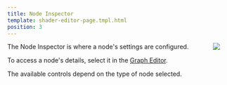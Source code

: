 ```yaml
---
title: Node Inspector
template: shader-editor-page.tmpl.html
position: 3
---
```


<img src="/images/shader-editor/inspector-pane-node.png" style="float: right; padding: 20px; padding-top: 0px;"></img>

The Node Inspector is where a node's settings are configured.

To access a node's details, select it in the [Graph Editor][6].

The available controls depend on the type of node selected.

[6]: /shader-editor/window-layout/graph-editor